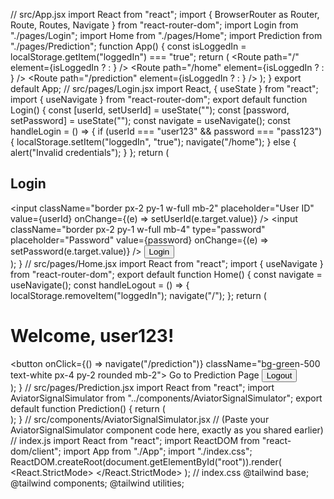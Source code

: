 // src/App.jsx import React from "react"; import { BrowserRouter as Router, Route, Routes, Navigate } from "react-router-dom"; import Login from "./pages/Login"; import Home from "./pages/Home"; import Prediction from "./pages/Prediction";  function App() { const isLoggedIn = localStorage.getItem("loggedIn") === "true";  return ( <Router> <Routes> <Route path="/" element={isLoggedIn ? <Navigate to="/home" /> : <Login />} /> <Route path="/home" element={isLoggedIn ? <Home /> : <Navigate to="/" />} /> <Route path="/prediction" element={isLoggedIn ? <Prediction /> : <Navigate to="/" />} /> </Routes> </Router> ); }  export default App;  // src/pages/Login.jsx import React, { useState } from "react"; import { useNavigate } from "react-router-dom";  export default function Login() { const [userId, setUserId] = useState(""); const [password, setPassword] = useState(""); const navigate = useNavigate();  const handleLogin = () => { if (userId === "user123" && password === "pass123") { localStorage.setItem("loggedIn", "true"); navigate("/home"); } else { alert("Invalid credentials"); } };  return ( <div className="flex flex-col items-center justify-center h-screen"> <div className="p-6 border rounded shadow w-80"> <h2 className="text-xl font-bold mb-4">Login</h2> <input className="border px-2 py-1 w-full mb-2" placeholder="User ID" value={userId} onChange={(e) => setUserId(e.target.value)} /> <input className="border px-2 py-1 w-full mb-4" type="password" placeholder="Password" value={password} onChange={(e) => setPassword(e.target.value)} /> <button onClick={handleLogin} className="bg-blue-500 text-white px-4 py-2 rounded w-full"> Login </button> </div> </div> ); }  // src/pages/Home.jsx import React from "react"; import { useNavigate } from "react-router-dom";  export default function Home() { const navigate = useNavigate(); const handleLogout = () => { localStorage.removeItem("loggedIn"); navigate("/"); };  return ( <div className="flex flex-col items-center justify-center h-screen"> <h1 className="text-2xl font-bold mb-4">Welcome, user123!</h1> <button onClick={() => navigate("/prediction")} className="bg-green-500 text-white px-4 py-2 rounded mb-2"> Go to Prediction Page </button> <button onClick={handleLogout} className="bg-red-500 text-white px-4 py-2 rounded"> Logout </button> </div> ); }  // src/pages/Prediction.jsx import React from "react"; import AviatorSignalSimulator from "../components/AviatorSignalSimulator";  export default function Prediction() { return ( <div className="p-4"> <AviatorSignalSimulator /> </div> ); }  // src/components/AviatorSignalSimulator.jsx // (Paste your AviatorSignalSimulator component code here, exactly as you shared earlier)  // index.js import React from "react"; import ReactDOM from "react-dom/client"; import App from "./App"; import "./index.css";  ReactDOM.createRoot(document.getElementById("root")).render( <React.StrictMode> <App /> </React.StrictMode> );  // index.css @tailwind base; @tailwind components; @tailwind utilities;
